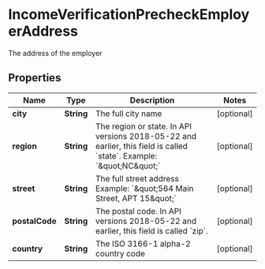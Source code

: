 

# IncomeVerificationPrecheckEmployerAddress

The address of the employer

## Properties

| Name | Type | Description | Notes |
|------------ | ------------- | ------------- | -------------|
|**city** | **String** | The full city name |  [optional] |
|**region** | **String** | The region or state. In API versions 2018-05-22 and earlier, this field is called &#x60;state&#x60;. Example: &#x60;\&quot;NC\&quot;&#x60; |  [optional] |
|**street** | **String** | The full street address Example: &#x60;\&quot;564 Main Street, APT 15\&quot;&#x60; |  [optional] |
|**postalCode** | **String** | The postal code. In API versions 2018-05-22 and earlier, this field is called &#x60;zip&#x60;. |  [optional] |
|**country** | **String** | The ISO 3166-1 alpha-2 country code |  [optional] |



